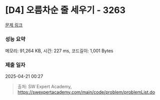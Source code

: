 # [D4] 오름차순 줄 세우기 - 3263 

[문제 링크](https://swexpertacademy.com/main/code/problem/problemDetail.do?contestProbId=AWBC_hNKd_IDFAWr) 

### 성능 요약

메모리: 91,264 KB, 시간: 227 ms, 코드길이: 1,001 Bytes

### 제출 일자

2025-04-21 00:27



> 출처: SW Expert Academy, https://swexpertacademy.com/main/code/problem/problemList.do